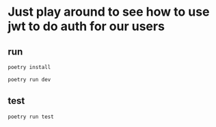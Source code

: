 # Just play around to see how to use jwt to do auth for our users

## run
```bash
poetry install

poetry run dev
```

## test
```bash
poetry run test
```